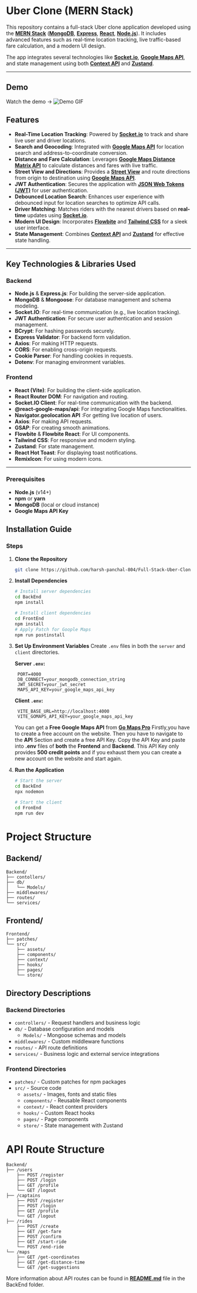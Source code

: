 # Uber Clone (MERN Stack)

This repository contains a full-stack Uber clone application developed using the **[MERN Stack](https://www.mongodb.com/mern-stack)** (**[MongoDB](https://www.mongodb.com/)**, **[Express](https://expressjs.com/)**, **[React](https://react.dev/)**, **[Node.js](https://nodejs.org/)**). It includes advanced features such as real-time location tracking, live traffic-based fare calculation, and a modern UI design.

The app integrates several technologies like **[Socket.io](https://socket.io/)**, **[Google Maps API](https://developers.google.com/maps/documentation)**, and state management using both **[Context API](https://react.dev/learn/passing-data-deeply-with-context)** and **[Zustand](https://docs.pmnd.rs/zustand/getting-started/introduction)**.

---
## Demo
Watch the demo ->
![Demo GIF](demo_video/uber2f.gif)

## Features

- **Real-Time Location Tracking**: Powered by [**Socket.io**](https://socket.io/) to track and share live user and driver locations.
- **Search and Geocoding**: Integrated with [**Google Maps API**](https://developers.google.com/maps/documentation) for location search and address-to-coordinate conversion.
- **Distance and Fare Calculation**: Leverages [**Google Maps Distance Matrix API**](https://developers.google.com/maps/documentation/distance-matrix/start) to calculate distances and fares with live traffic.
- **Street View and Directions**: Provides a [**Street View**](https://developers.google.com/maps/documentation/streetview/start) and route directions from origin to destination using [**Google Maps API**](https://developers.google.com/maps/documentation).
- **JWT Authentication**: Secures the application with [**JSON Web Tokens (JWT)**](https://jwt.io/) for user authentication.
- **Debounced Location Search**: Enhances user experience with debounced input for location searches to optimize API calls.
- **Driver Matching**: Matches riders with the nearest drivers based on **real-time** updates using [**Socket.io**](https://socket.io/).
- **Modern UI Design**: Incorporates [**Flowbite**](https://flowbite.com/) and [**Tailwind CSS**](https://tailwindcss.com/) for a sleek user interface.
- **State Management**: Combines [**Context API**](https://react.dev/learn/passing-data-deeply-with-context) and [**Zustand**](https://docs.pmnd.rs/zustand/getting-started/introduction) for effective state handling.


---
## Key Technologies & Libraries Used

### Backend
- **Node.js** & **Express.js**: For building the server-side application.
- **MongoDB** & **Mongoose**: For database management and schema modeling.
- **Socket.IO**: For real-time communication (e.g., live location tracking).
- **JWT Authentication**: For secure user authentication and session management.
- **BCrypt**: For hashing passwords securely.
- **Express Validator**: For backend form validation.
- **Axios**: For making HTTP requests.
- **CORS**: For enabling cross-origin requests.
- **Cookie Parser**: For handling cookies in requests.
- **Dotenv**: For managing environment variables.

### Frontend
- **React (Vite)**: For building the client-side application.
- **React Router DOM**: For navigation and routing.
- **Socket.IO Client**: For real-time communication with the backend.
- **@react-google-maps/api**: For integrating Google Maps functionalities.
- **Navigator.geolocation API** :For getting live location of users.
- **Axios**: For making API requests.
- **GSAP**: For creating smooth animations.
- **Flowbite** & **Flowbite React**: For UI components.
- **Tailwind CSS**: For responsive and modern styling.
- **Zustand**: For state management.
- **React Hot Toast**: For displaying toast notifications.
- **RemixIcon**: For using modern icons.

---
### Prerequisites
- **Node.js** (v14+)
- **npm** or **yarn**
- **MongoDB** (local or cloud instance)
- **Google Maps API Key**

## Installation Guide
### Steps

1. **Clone the Repository**
   ```bash
   git clone https://github.com/harsh-panchal-804/Full-Stack-Uber-Clone
   ```

2. **Install Dependencies**
   ```bash
   # Install server dependencies
   cd BackEnd
   npm install

   # Install client dependencies
   cd FrontEnd
   npm install 
   # Apply Patch for Goople Maps
   npm run postinstall
   ```

3. **Set Up Environment Variables**
   Create `.env` files in both the `server` and `client` directories.

   **Server `.env`:**
   ```env
    PORT=4000
    DB_CONNECT=your_mongodb_connection_string
    JWT_SECRET=your_jwt_secret
    MAPS_API_KEY=your_google_maps_api_key
   ```
   
   **Client `.env`:**
   ```env
    VITE_BASE_URL=http://localhost:4000
    VITE_GOMAPS_API_KEY=your_google_maps_api_key
   ```
   You can get a **Free Google Maps API** from [**Go Maps Pro**](https://app.gomaps.pro/auth/login)
   Firstly,you have to create a free account on the website.
   Then you have to navigate to the **API** Section and create a free API Key.
   Copy the API Key and paste into **.env** files of **both** the **Frontend** and **Backend**.
   This API Key only provides **500 credit points** and if you exhaust them you can create a new account on the website and start again. 
    
5. **Run the Application**
   ```bash
   # Start the server
   cd BackEnd
   npx nodemon

   # Start the client
   cd FronEnd
   npm run dev
   ```
# Project Structure

## Backend/
```
Backend/
├── contollers/
├── db/
│   └── Models/
├── middlewares/
├── routes/
└── services/
```

## Frontend/
```
Frontend/
├── patches/
└── src/
    ├── assets/
    ├── components/
    ├── context/
    ├── hooks/
    ├── pages/
    └── store/
```

## Directory Descriptions

### Backend Directories
- `controllers/` - Request handlers and business logic
- `db/` - Database configuration and models
  - `Models/` - Mongoose schemas and models
- `middlewares/` - Custom middleware functions
- `routes/` - API route definitions 
- `services/` - Business logic and external service integrations

### Frontend Directories
- `patches/` - Custom patches for npm packages
- `src/` - Source code
  - `assets/` - Images, fonts and static files
  - `components/` - Reusable React components
  - `context/` - React context providers 
  - `hooks/` - Custom React hooks
  - `pages/` - Page components
  - `store/` - State management with Zustand

# API Route Structure
```
Backend/
├── /users
    ├── POST /register
    ├── POST /login
    ├── GET /profile
    └── GET /logout
├── /captains
    ├── POST /register
    ├── POST /login
    ├── GET /profile
    └── GET /logout
├── /rides
    ├── POST /create
    ├── GET /get-fare
    ├── POST /confirm
    ├── GET /start-ride
    └── POST /end-ride
└── /maps
    ├── GET /get-coordinates
    ├── GET /get-distance-time
    └── GET /get-suggestions
```
More information about API routes can be found in **[README.md](./Backend/README.md)** file in the BackEnd folder.


